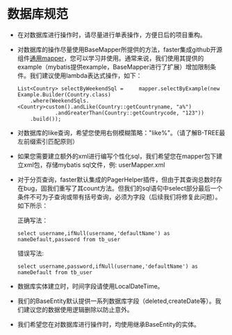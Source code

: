 # 数据库规范

- 在对数据库进行操作时，请尽量进行单表操作，方便日后的项目重构。
- 对数据库的操作尽量使用BaseMapper所提供的方法，faster集成github开源组件[通用mapper](https://github.com/abel533/Mapper/wiki)，您可以学习并使用。通常来说，我们使用其提供的example（mybatis提供example，BaseMapper进行了扩展）增加限制条件。我们建议使用lambda表达式操作，如下：

    ```
    List<Country> selectByWeekendSql =     mapper.selectByExample(new Example.Builder(Country.class)
        .where(WeekendSqls.<Country>custom().andLike(Country::getCountryname, "a%")
                .andGreaterThan(Country::getCountrycode, "123"))
        .build());
    ```

- 对数据库的like查询，希望您使用右侧模糊策略："like%"。（请了解B-TREE最左前缀索引匹配原则）
- 如果您需要建立额外的xml进行编写个性化sql，我们希望您在mapper包下建立xml包，存储mybatis sql文件，例: userMapper.xml
- 对于分页查询，faster默认集成的PagerHelper插件，但由于其查询总数时存在bug，固我们重写了其count方法。但我们的sql语句中select部分最后一个条件不可为子查询或带有括号查询，必须为字段（后续我们将修复此问题）。如下所示：

    正确写法：

    ```
    select username,ifNull(username,'defaultName') as nameDefault,password from tb_user
    ```

    错误写法:

    ```
    select username,password,ifNull(username,'defaultName') as nameDefault from tb_user
    ```

- 数据库实体建立时，时间字段请使用LocalDateTime。
- 我们的BaseEntity默认提供一系列数据库字段（deleted,createDate等）。我们建议您的数据使用逻辑删除以防止意外。
- 我们希望您在对数据库进行操作时，均使用继承BaseEntity的实体。
